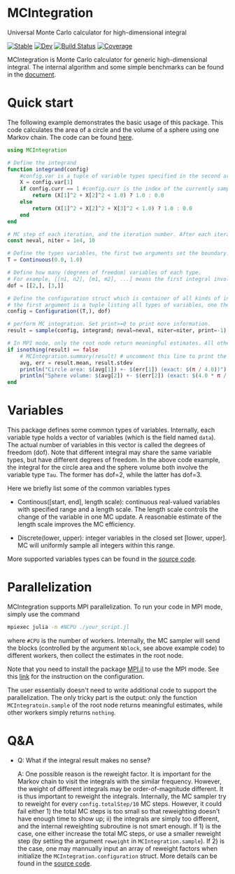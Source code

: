 # MCIntegration

Universal Monte Carlo calculator for high-dimensional integral

[![Stable](https://img.shields.io/badge/docs-stable-blue.svg)](https://numericalEFT.github.io/MCIntegration.jl/stable)
[![Dev](https://img.shields.io/badge/docs-dev-blue.svg)](https://numericalEFT.github.io/MCIntegration.jl/dev)
[![Build Status](https://github.com/numericalEFT/MCIntegration.jl/workflows/CI/badge.svg)](https://github.com/numericalEFT/MCIntegration.jl/actions)
[![Coverage](https://codecov.io/gh/numericalEFT/MCIntegration.jl/branch/master/graph/badge.svg)](https://codecov.io/gh/numericalEFT/MCIntegration.jl)

MCIntegration is Monte Carlo calculator for generic high-dimensional integral. The internal algorithm and some simple benchmarks can be found in the [document](docs/src/man/important_sampling.md).

# Quick start

The following example demonstrates the basic usage of this package. This code calculates the area of a circle and the volume of a sphere using one Markov chain. The code can be found [here](example/sphere.jl).

```julia
using MCIntegration

# Define the integrand 
function integrand(config)
    #config.var is a tuple of variable types specified in the second argument of `MCIntegration.Configuration(...)`
    X = config.var[1]
    if config.curr == 1 #config.curr is the index of the currently sampled integral by MC
        return (X[1]^2 + X[2]^2 < 1.0) ? 1.0 : 0.0
    else
        return (X[1]^2 + X[2]^2 + X[3]^2 < 1.0) ? 1.0 : 0.0
    end
end

# MC step of each iteration, and the iteration number. After each iteraction, the program will try to improve the important sampling
const neval, niter = 1e4, 10

# Define the types variables, the first two arguments set the boundary. see the section [variable](#variable) for more details.
T = Continuous(0.0, 1.0)

# Define how many (degrees of freedom) variables of each type. 
# For example, [[n1, n2], [m1, m2], ...] means the first integral involves n1 varibales of type 1, and n2 variables of type2, while the second integral involves m1 variables of type 1 and m2 variables of type 2. 
dof = [[2,], [3,]]

# Define the configuration struct which is container of all kinds of internal data for MC,
# the first argument is a tuple listing all types of variables, one then specify the degrees of freedom of each variable type in the second argument.  
config = Configuration((T,), dof)

# perform MC integration. Set print>=0 to print more information.
result = sample(config, integrand; neval=neval, niter=niter, print=-1)

# In MPI mode, only the root node return meaningful estimates. All other workers simply return nothing
if isnothing(result) == false
    # MCIntegration.summary(result) # uncomment this line to print the summary of the result
    avg, err = result.mean, result.stdev
    println("Circle area: $(avg[1]) +- $(err[1]) (exact: $(π / 4.0))")
    println("Sphere volume: $(avg[2]) +- $(err[2]) (exact: $(4.0 * π / 3.0 / 8))")
end
```

# Variables

This package defines some common types of variables. Internally, each variable type holds a vector of variables (which is the field named `data`). The actual number of variables in this vector is called the degrees of freedom (dof). Note that different integral may share the same variable types, but have different degrees of freedom. In the above code example, the integral for the circle area and the sphere volume both involve the variable type `Tau`. The former has dof=2, while the latter has dof=3. 

Here we briefly list some of the common variables types

- Continous([start, end], length scale): continuous real-valued variables with specified range and a length scale. The length scale controls the change of the variable in one MC update. A reasonable estimate of the length scale improves the MC efficiency.

- Discrete(lower, upper): integer variables in the closed set [lower, upper]. MC will uniformly sample all integers within this range.

More supported variables types can be found in the [source code](src/variable.jl).

# Parallelization

MCIntegration supports MPI parallelization. To run your code in MPI mode, simply use the command
```bash
mpiexec julia -n #NCPU ./your_script.jl
```
where `#CPU` is the number of workers. Internally, the MC sampler will send the blocks (controlled by the argument `Nblock`, see above example code) to different workers, then collect the estimates in the root node. 

Note that you need to install the package [MPI.jl](https://github.com/JuliaParallel/MPI.jl) to use the MPI mode. See this [link](https://juliaparallel.github.io/MPI.jl/stable/configuration/) for the instruction on the configuration.

The user essentially doesn't need to write additional code to support the parallelization. The only tricky part is the output: only the function `MCIntegratoin.sample` of the root node returns meaningful estimates, while other workers simply returns `nothing`. 

# Q&A

- Q: What if the integral result makes no sense?

  A: One possible reason is the reweight factor. It is important for the Markov chain to visit the integrals with the similar frequency. However, the weight of different integrals may be order-of-magnitude different. It is thus important to reweight the integrals. Internally, the MC sampler try to reweight for every `config.totalStep/10` MC steps. However, it could fail either 1) the total MC steps is too small so that reweighting doesn't have enough time to show up; ii) the integrals are simply too different, and the internal reweighting subroutine is not smart enough. If 1) is the case, one either increase the total MC steps, or use a smaller reweight step (by setting the argument `reweight` in `MCIntegration.sample`). If 2) is the case, one may mannually input an array of reweight factors when initialize the `MCIntegration.configuration` struct. More details can be found in the [source code](src/variable.jl). 



